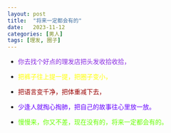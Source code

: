 ```yaml
---
layout: post
title:  "将来一定都会有的"
date:   2023-11-12
categories: [男人]
tags: [理发, 圈子]  
---
```


* <font color="#8a2be2"> 你去找个好点的理发店把头发收拾收拾，</font> 

* <font color="#ffff00"> 把裤子往上提一提，把圈子变小，</font> 

* <font color="#990000"> 把语言变千净，把体重减下去，</font> 

* <font color="#6600ff">少逢人就掏心掏肺，把自己的故事往心里放一放。</font> 

* <font color="#66ff00"> 慢慢来，你又不差，现在没有的，将来一定都会有的。</font> 
